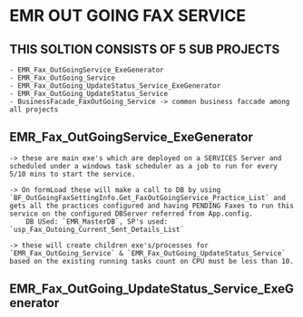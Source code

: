 # EMR OUT GOING FAX SERVICE

## THIS SOLTION CONSISTS OF 5 SUB PROJECTS 
    - EMR_Fax_OutGoingService_ExeGenerator
    - EMR_Fax_OutGoing_Service
    - EMR_Fax_OutGoing_UpdateStatus_Service_ExeGenerator
    - EMR_Fax_OutGoing_UpdateStatus_Service
    - BusinessFacade_FaxOutGoing_Service -> common business faccade among all projects

## EMR_Fax_OutGoingService_ExeGenerator
    -> these are main exe's which are deployed on a SERVICES Server and scheduled under a windows task scheduler as a job to run for every 5/10 mins to start the service.

    -> On formLoad these will make a call to DB by using `BF_OutGoingFaxSettingInfo.Get_FaxOutGoingService_Practice_List` and gets all the practices configured and having PENDING Faxes to run this service on the configured DBServer referred from App.config.
        DB USed: `EMR_MasterDB`, SP's used: `usp_Fax_Outoing_Current_Sent_Details_List`    

    -> these will create children exe's/processes for `EMR_Fax_OutGoing_Service` & `EMR_Fax_OutGoing_UpdateStatus_Service` based on the existing running tasks count on CPU must be less than 10.


## EMR_Fax_OutGoing_UpdateStatus_Service_ExeGenerator
